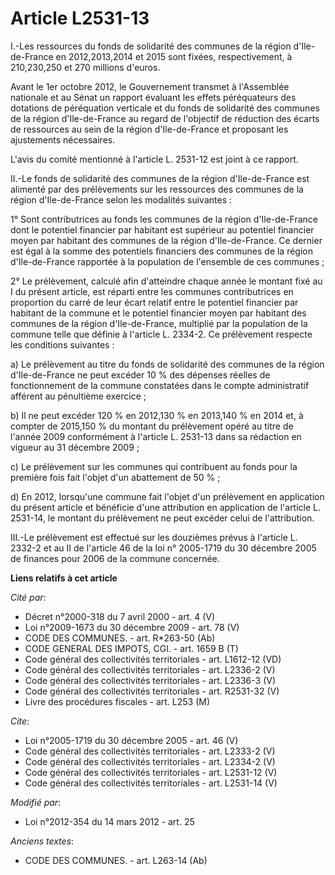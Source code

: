 # Article L2531-13

I.-Les ressources du fonds de solidarité des communes de la région d'Ile-de-France en 2012,2013,2014 et 2015 sont fixées,
respectivement, à 210,230,250 et 270 millions d'euros. 

Avant le 1er octobre 2012, le Gouvernement transmet à l'Assemblée nationale et au Sénat un rapport évaluant les effets
péréquateurs des dotations de péréquation verticale et du fonds de solidarité des communes de la région d'Ile-de-France au
regard de l'objectif de réduction des écarts de ressources au sein de la région d'Ile-de-France et proposant les ajustements
nécessaires. 

L'avis du comité mentionné à l'article L. 2531-12 est joint à ce rapport. 

II.-Le fonds de solidarité des communes de la région d'Ile-de-France est alimenté par des prélèvements sur les ressources des
communes de la région d'Ile-de-France selon les modalités suivantes : 

1° Sont contributrices au fonds les communes de la région d'Ile-de-France dont le potentiel financier par habitant est
supérieur au potentiel financier moyen par habitant des communes de la région d'Ile-de-France. Ce dernier est égal à la somme
des potentiels financiers des communes de la région d'Ile-de-France rapportée à la population de l'ensemble de ces
communes ; 

2° Le prélèvement, calculé afin d'atteindre chaque année le montant fixé au I du présent article, est réparti entre les
communes contributrices en proportion du carré de leur écart relatif entre le potentiel financier par habitant de la commune
et le potentiel financier moyen par habitant des communes de la région d'Ile-de-France, multiplié par la population de la
commune telle que définie à l'article L. 2334-2. Ce prélèvement respecte les conditions suivantes : 

a) Le prélèvement au titre du fonds de solidarité des communes de la région d'Ile-de-France ne peut excéder 10 % des dépenses
réelles de fonctionnement de la commune constatées dans le compte administratif afférent au pénultième exercice ; 

b) Il ne peut excéder 120 % en 2012,130 % en 2013,140 % en 2014 et, à compter de 2015,150 % du montant du prélèvement opéré
au titre de l'année 2009 conformément à l'article L. 2531-13 dans sa rédaction en vigueur au 31 décembre 2009 ; 

c) Le prélèvement sur les communes qui contribuent au fonds pour la première fois fait l'objet d'un abattement de 50 % ; 

d) En 2012, lorsqu'une commune fait l'objet d'un prélèvement en application du présent article et bénéficie d'une attribution
en application de l'article L. 2531-14, le montant du prélèvement ne peut excéder celui de l'attribution. 

III.-Le prélèvement est effectué sur les douzièmes prévus à l'article L. 2332-2 et au II de l'article 46 de la loi n°
2005-1719 du 30 décembre 2005 de finances pour 2006 de la commune concernée.

**Liens relatifs à cet article**

_Cité par_:

  - Décret n°2000-318 du 7 avril 2000 - art. 4 (V)
  - Loi n°2009-1673 du 30 décembre 2009 - art. 78 (V)
  - CODE DES COMMUNES. - art. R*263-50 (Ab)
  - CODE GENERAL DES IMPOTS, CGI. - art. 1659 B (T)
  - Code général des collectivités territoriales - art. L1612-12 (VD)
  - Code général des collectivités territoriales - art. L2336-2 (V)
  - Code général des collectivités territoriales - art. L2336-3 (V)
  - Code général des collectivités territoriales - art. R2531-32 (V)
  - Livre des procédures fiscales - art. L253 (M)

_Cite_:

  - Loi n°2005-1719 du 30 décembre 2005 - art. 46 (V)
  - Code général des collectivités territoriales - art. L2333-2 (V)
  - Code général des collectivités territoriales - art. L2334-2 (V)
  - Code général des collectivités territoriales - art. L2531-12 (V)
  - Code général des collectivités territoriales - art. L2531-14 (V)

_Modifié par_:

  - Loi n°2012-354 du 14 mars 2012 - art. 25

_Anciens textes_:

  - CODE DES COMMUNES. - art. L263-14 (Ab)

